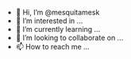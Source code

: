 - 👋 Hi, I’m @mesquitamesk
- 👀 I’m interested in ...
- 🌱 I’m currently learning ...
- 💞️ I’m looking to collaborate on ...
- 📫 How to reach me ...

<!---
mesquitamesk/mesquitamesk is a ✨ special ✨ repository because its `README.md` (this file) appears on your GitHub profile.
You can click the Preview link to take a look at your changes.
--->
